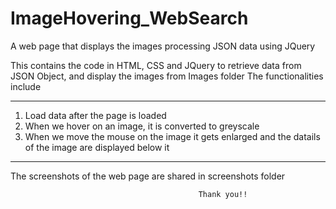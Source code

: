 # ImageHovering_WebSearch
A web page that displays the images processing JSON data using JQuery

This contains the code in HTML, CSS and JQuery to retrieve data from JSON Object, and display the images from Images folder
The functionalities include
_______________________________________________________________________________________________________________________________
1. Load data after the page is loaded
2. When we hover on an image, it is converted to greyscale
3. When we move the mouse on the image it gets enlarged and the datails of the image are displayed below it
_______________________________________________________________________________________________________________________________
The screenshots of the web page are shared in screenshots folder

                                              Thank you!!
